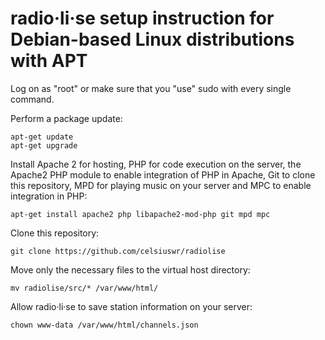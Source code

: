 # radio·li·se setup instruction for Debian-based Linux distributions with APT

Log on as "root" or make sure that you "use" sudo with every single command.

Perform a package update:

    apt-get update
    apt-get upgrade
    
Install Apache 2 for hosting, PHP for code execution on the server, the Apache2 PHP module to enable integration of PHP in Apache, Git to clone this repository, MPD for playing music on your server and MPC to enable integration in PHP:
    
    apt-get install apache2 php libapache2-mod-php git mpd mpc
    
Clone this repository:
    
    git clone https://github.com/celsiuswr/radiolise
    
Move only the necessary files to the virtual host directory:
    
    mv radiolise/src/* /var/www/html/
    
Allow radio·li·se to save station information on your server:
    
    chown www-data /var/www/html/channels.json

